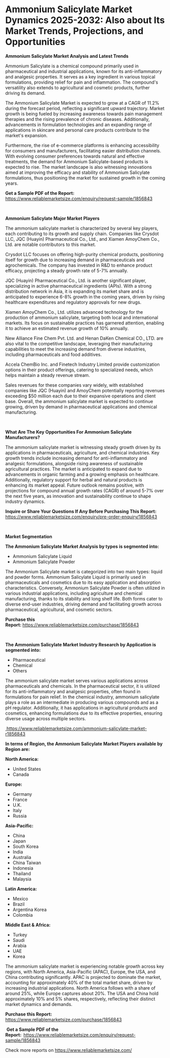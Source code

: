 <p><h1>Ammonium Salicylate Market Dynamics 2025-2032: Also about Its Market Trends, Projections, and Opportunities</h1></p><p><strong>Ammonium Salicylate Market Analysis and Latest Trends</strong></p>
<p><p>Ammonium Salicylate is a chemical compound primarily used in pharmaceutical and industrial applications, known for its anti-inflammatory and analgesic properties. It serves as a key ingredient in various topical formulations, providing relief for pain and inflammation. The compound's versatility also extends to agricultural and cosmetic products, further driving its demand.</p><p>The Ammonium Salicylate Market is expected to grow at a CAGR of 11.2% during the forecast period, reflecting a significant upward trajectory. Market growth is being fueled by increasing awareness towards pain management therapies and the rising prevalence of chronic diseases. Additionally, advancements in formulation technologies and an expanding range of applications in skincare and personal care products contribute to the market's expansion.</p><p>Furthermore, the rise of e-commerce platforms is enhancing accessibility for consumers and manufacturers, facilitating easier distribution channels. With evolving consumer preferences towards natural and effective treatments, the demand for Ammonium Salicylate-based products is expected to rise. The market landscape is also witnessing innovations aimed at improving the efficacy and stability of Ammonium Salicylate formulations, thus positioning the market for sustained growth in the coming years.</p></p>
<p><strong>Get a Sample PDF of the Report:&nbsp;</strong> <a href="https://www.reliablemarketsize.com/enquiry/request-sample/1856843?utm_campaign=2273&utm_medium=2&utm_source=Github&utm_content=ia&utm_term=30012025&utm_id=ammonium-salicylate">https://www.reliablemarketsize.com/enquiry/request-sample/1856843</a></p>
<p>&nbsp;</p>
<p><strong>Ammonium Salicylate Major Market Players</strong></p>
<p><p>The ammonium salicylate market is characterized by several key players, each contributing to its growth and supply chain. Companies like Crysdot LLC, JQC (Huayin) Pharmaceutical Co., Ltd., and Xiamen AmoyChem Co., Ltd. are notable contributors to this market.</p><p>Crysdot LLC focuses on offering high-purity chemical products, positioning itself for growth due to increasing demand in pharmaceuticals and agrochemicals. The company has invested in R&D to enhance product efficacy, projecting a steady growth rate of 5-7% annually.</p><p>JQC (Huayin) Pharmaceutical Co., Ltd. is another significant player, specializing in active pharmaceutical ingredients (APIs). With a strong distribution network in Asia, it is expanding its market share and is anticipated to experience 6-8% growth in the coming years, driven by rising healthcare expenditures and regulatory approvals for new drugs.</p><p>Xiamen AmoyChem Co., Ltd. utilizes advanced technology for the production of ammonium salicylate, targeting both local and international markets. Its focus on sustainable practices has garnered attention, enabling it to achieve an estimated revenue growth of 10% annually.</p><p>New Alliance Fine Chem Pvt. Ltd. and Henan DaKen Chemical CO., LTD. are also vital to the competitive landscape, leveraging their manufacturing capabilities to meet the increasing demand from diverse industries, including pharmaceuticals and food additives.</p><p>Accela ChemBio Inc. and Finetech Industry Limited provide customization options in their product offerings, catering to specialized needs, which helps maintain a steady revenue stream.</p><p>Sales revenues for these companies vary widely, with established companies like JQC (Huayin) and AmoyChem potentially reporting revenues exceeding $50 million each due to their expansive operations and client base. Overall, the ammonium salicylate market is expected to continue growing, driven by demand in pharmaceutical applications and chemical manufacturing.</p></p>
<p>&nbsp;</p>
<p><strong>What Are The Key Opportunities For Ammonium Salicylate Manufacturers?</strong></p>
<p><p>The ammonium salicylate market is witnessing steady growth driven by its applications in pharmaceuticals, agriculture, and chemical industries. Key growth trends include increasing demand for anti-inflammatory and analgesic formulations, alongside rising awareness of sustainable agricultural practices. The market is anticipated to expand due to advancements in organic farming and a growing emphasis on healthcare. Additionally, regulatory support for herbal and natural products is enhancing its market appeal. Future outlook remains positive, with projections for compound annual growth rates (CAGR) of around 5-7% over the next five years, as innovation and sustainability continue to shape industry dynamics.</p></p>
<p><strong>Inquire or Share Your Questions If Any Before Purchasing This Report:</strong> <a href="https://www.reliablemarketsize.com/enquiry/pre-order-enquiry/1856843?utm_campaign=2273&utm_medium=2&utm_source=Github&utm_content=ia&utm_term=30012025&utm_id=ammonium-salicylate">https://www.reliablemarketsize.com/enquiry/pre-order-enquiry/1856843</a></p>
<p>&nbsp;</p>
<p><strong>Market Segmentation</strong></p>
<p><strong>The Ammonium Salicylate Market Analysis by types is segmented into:</strong></p>
<p><ul><li>Ammonium Salicylate Liquid</li><li>Ammonium Salicylate Powder</li></ul></p>
<p><p>The Ammonium Salicylate market is categorized into two main types: liquid and powder forms. Ammonium Salicylate Liquid is primarily used in pharmaceuticals and cosmetics due to its easy application and absorption characteristics. Conversely, Ammonium Salicylate Powder is often utilized in various industrial applications, including agriculture and chemical manufacturing, thanks to its stability and long shelf life. Both forms cater to diverse end-user industries, driving demand and facilitating growth across pharmaceutical, agricultural, and cosmetic sectors.</p></p>
<p><strong>Purchase this Report:&nbsp;</strong><a href="https://www.reliablemarketsize.com/purchase/1856843?utm_campaign=2273&utm_medium=2&utm_source=Github&utm_content=ia&utm_term=30012025&utm_id=ammonium-salicylate">https://www.reliablemarketsize.com/purchase/1856843</a></p>
<p>&nbsp;</p>
<p><strong>The Ammonium Salicylate Market Industry Research by Application is segmented into:</strong></p>
<p><ul><li>Pharmaceutical</li><li>Chemical</li><li>Others</li></ul></p>
<p><p>The ammonium salicylate market serves various applications across pharmaceuticals and chemicals. In the pharmaceutical sector, it is utilized for its anti-inflammatory and analgesic properties, often found in formulations for pain relief. In the chemical industry, ammonium salicylate plays a role as an intermediate in producing various compounds and as a pH regulator. Additionally, it has applications in agricultural products and cosmetics, enhancing formulations due to its effective properties, ensuring diverse usage across multiple sectors.</p></p>
<p><a href="https://www.reliablemarketsize.com/ammonium-salicylate-market-r1856843?utm_campaign=2273&utm_medium=2&utm_source=Github&utm_content=ia&utm_term=30012025&utm_id=ammonium-salicylate">&nbsp;https://www.reliablemarketsize.com/ammonium-salicylate-market-r1856843</a></p>
<p><strong>In terms of Region, the Ammonium Salicylate Market Players available by Region are:</strong></p>
<p>
    <p> <strong> North America: </strong>
        <ul>
            <li>United States</li>
            <li>Canada</li>
        </ul>
        </p> 
    <p> <strong> Europe: </strong>
        <ul>
            <li>Germany</li>
            <li>France</li>
            <li>U.K.</li>
            <li>Italy</li>
            <li>Russia</li>
        </ul>
        </p> 
    <p> <strong> Asia-Pacific: </strong>
        <ul>
            <li>China</li>
            <li>Japan</li>
            <li>South Korea</li>
            <li>India</li>
            <li>Australia</li>
            <li>China Taiwan</li>
            <li>Indonesia</li>
            <li>Thailand</li>
            <li>Malaysia</li>
        </ul>
        </p> 
    <p> <strong> Latin America: </strong>
        <ul>
            <li>Mexico</li>
            <li>Brazil</li>
            <li>Argentina Korea</li>
            <li>Colombia</li>
        </ul>
        </p> 
    <p> <strong> Middle East & Africa: </strong>
        <ul>
            <li>Turkey</li>
            <li>Saudi</li>
            <li>Arabia</li>
            <li>UAE</li>
            <li>Korea</li>
        </ul>
    </p>
    </p>
<p><p>The ammonium salicylate market is experiencing notable growth across key regions, with North America, Asia-Pacific (APAC), Europe, the USA, and China contributing significantly. APAC is projected to dominate the market, accounting for approximately 40% of the total market share, driven by increasing industrial applications. North America follows with a share of around 25%, while Europe captures about 20%. The USA and China hold approximately 10% and 5% shares, respectively, reflecting their distinct market dynamics and demands.</p></p>
<p><strong>Purchase this Report: </strong><a href="https://www.reliablemarketsize.com/purchase/1856843?utm_campaign=2273&utm_medium=2&utm_source=Github&utm_content=ia&utm_term=30012025&utm_id=ammonium-salicylate">https://www.reliablemarketsize.com/purchase/1856843</a></p>
<p>&nbsp;<strong>Get a Sample PDF of the Report:&nbsp;&nbsp;</strong><a href="https://www.reliablemarketsize.com/enquiry/request-sample/1856843?utm_campaign=2273&utm_medium=2&utm_source=Github&utm_content=ia&utm_term=30012025&utm_id=ammonium-salicylate">https://www.reliablemarketsize.com/enquiry/request-sample/1856843</a></p>
<p><strong></strong></p>
<p>Check more reports on <a href="https://www.reliablemarketsize.com/?utm_campaign=2273&utm_medium=2&utm_source=Github&utm_content=ia&utm_term=30012025&utm_id=ammonium-salicylate">https://www.reliablemarketsize.com/</a></p>